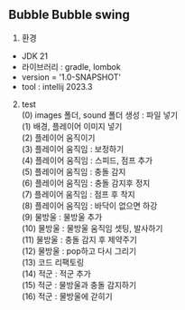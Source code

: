 <h2>Bubble Bubble swing</h2>

1. 환경
- JDK 21
- 라이브러리 : gradle, lombok
- version = '1.0-SNAPSHOT'
- tool : intellij 2023.3

2. test
   <br>(0) images 폴더, sound 폴더 생성 : 파일 넣기
   <br>(1) 배경, 플레이어 이미지 넣기
   <br>(2) 플레이어 움직이기
   <br>(3) 플레이어 움직임 : 보정하기
   <br>(4) 플레이어 움직임 : 스피드, 점프 추가
   <br>(5) 플레이어 움직임 : 충돌 감지
   <br>(6) 플레이어 움직임 : 충돌 감지후 정지
   <br>(7) 플레이어 움직임 : 점프 후 착지
   <br>(8) 플레이어 움직임 : 바닥이 없으면 하강
   <br>(9) 물방울 : 물방울 추가
   <br>(10) 물방울 : 물방울 움직임 셋팅, 발사하기
   <br>(11) 물방울 : 충돌 감지 후 제약주기
   <br>(12) 물방울 : pop하고 다시 그리기
   <br>(13) 코드 리팩토링
   <br>(14) 적군 : 적군 추가
   <br>(15) 적군 : 물방울과 충돌 감지하기
   <br>(16) 적군 : 물방울에 갇히기